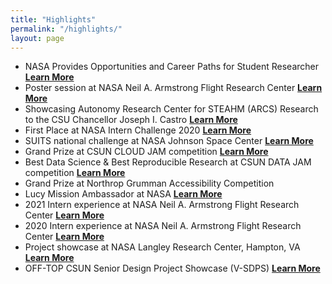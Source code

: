 ```yaml
---
title: "Highlights"
permalink: "/highlights/"
layout: page
---
```


- NASA Provides Opportunities and Career Paths for Student Researcher <strong>[Learn More](https://www.nasa.gov/feature/nasa-provides-opportunities-and-career-paths-for-student-researcher)</strong>
- Poster session at NASA Neil A. Armstrong Flight Research Center <strong>[Learn More](https://ntrs.nasa.gov/api/citations/20205005210/downloads/Poster_AFRC_SARKIS_S_MIKAELIAN.pdf)</strong>
- Showcasing Autonomy Research Center for STEAHM (ARCS) Research to the CSU Chancellor Joseph I. Castro <strong>[Learn More](https://csunshinetoday.csun.edu/university-news/csu-chancellor-visits-csun-campus-participates-in-community-open-forum/)</strong>
- First Place at NASA Intern Challenge 2020 <strong>[Learn More](https://blogs.nasa.gov/interns/2020/11/02/space-station-20th-celebration-nasa-interns-put-the-art-in-smart/)</strong>
- SUITS national challenge at NASA Johnson Space Center <strong>[Learn More](https://arcs.center/2021/03/16/california-state-university-northridge-arcs-students-join-forces-with-nasa-to-design-next-generation-spacesuits/)</strong>
- Grand Prize at CSUN CLOUD JAM competition <strong>[Learn More](https://csunshinetoday.csun.edu/uncategorized/beehive-monitoring-system-wins-csun-2020-cloud-jam/)</strong>
- Best Data Science & Best Reproducible Research at CSUN DATA JAM competition <strong>[Learn More](https://csunshinetoday.csun.edu/health-and-fitness/students-propose-ways-to-strengthen-l-a-in-csuns-datajam-competition/)</strong>
- Grand Prize at Northrop Grumman Accessibility Competition <strong></strong>
- Lucy Mission Ambassador at NASA <strong>[Learn More](https://www.lspace.asu.edu/lucy-ambassadors?pgid=kcwuq72v-96d76e70-6d9d-4966-8664-d491656b09d6)</strong>
- 2021 Intern experience at NASA Neil A. Armstrong Flight Research Center <strong>[Learn More](https://ntrs.nasa.gov/api/citations/20210020121/downloads/Fiscal%20Year%202021%20Intern%20Experience%20Abstract%20Book.pdf)</strong>
- 2020 Intern experience at NASA Neil A. Armstrong Flight Research Center <strong>[Learn More](https://ntrs.nasa.gov/api/citations/20205005473/downloads/FY20%20Abstract%20Book%20updated.pdf)</strong>
- Project showcase at NASA Langley Research Center, Hampton, VA <strong>[Learn More](https://ntrs.nasa.gov/api/citations/20210015453/downloads/UAM%20Control%20Centric%20Perspective.pdf)</strong>
- OFF-TOP CSUN Senior Design Project Showcase (V-SDPS) <strong>[Learn More](https://www.csun.edu/sites/default/files/V-SDPS%202020%20Abstracts%20with%20Video%20Links%20to%20Presentations%20FINAL.pdf)</strong>
